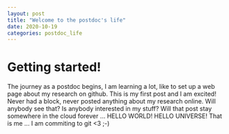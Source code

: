```yaml
---
layout: post
title: "Welcome to the postdoc's life"
date: 2020-10-19
categories: postdoc_life
---
```


# Getting started!

The journey as a postdoc begins, I am learning a lot, like to set up a web page about my research on github. This is my first post and I am excited! Never had a block, never posted anything about my research online. Will anybody see that? Is anybody interested in my stuff? Will that post stay somewhere in the cloud forever ... HELLO WORLD! HELLO UNIVERSE! That is me ... I am commiting to git <3 ;-)
